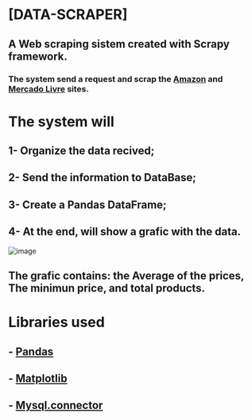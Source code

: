 # [DATA-SCRAPER]
## A Web scraping sistem created with Scrapy framework.
### The system send a request and scrap the [Amazon](https://www.amazon.com) and [Mercado Livre](https://www.mercadolivre.com.br) sites.

# The system will
## 1- Organize the data recived;
## 2- Send the information to DataBase;
## 3- Create a Pandas DataFrame;
## 4- At the end, will show a grafic with the data.
![image](https://user-images.githubusercontent.com/97007392/212177100-cac3684a-4c91-49ba-95a5-241358ce0a50.png)
## The grafic contains: the Average of the prices, The minimun price, and total products.

# Libraries used
## - [Pandas](https://pandas.pydata.org/docs/)
## - [Matplotlib](https://matplotlib.org/stable/index.html)
## - [Mysql.connector](https://pypi.org/project/mysql-connector-python/)
